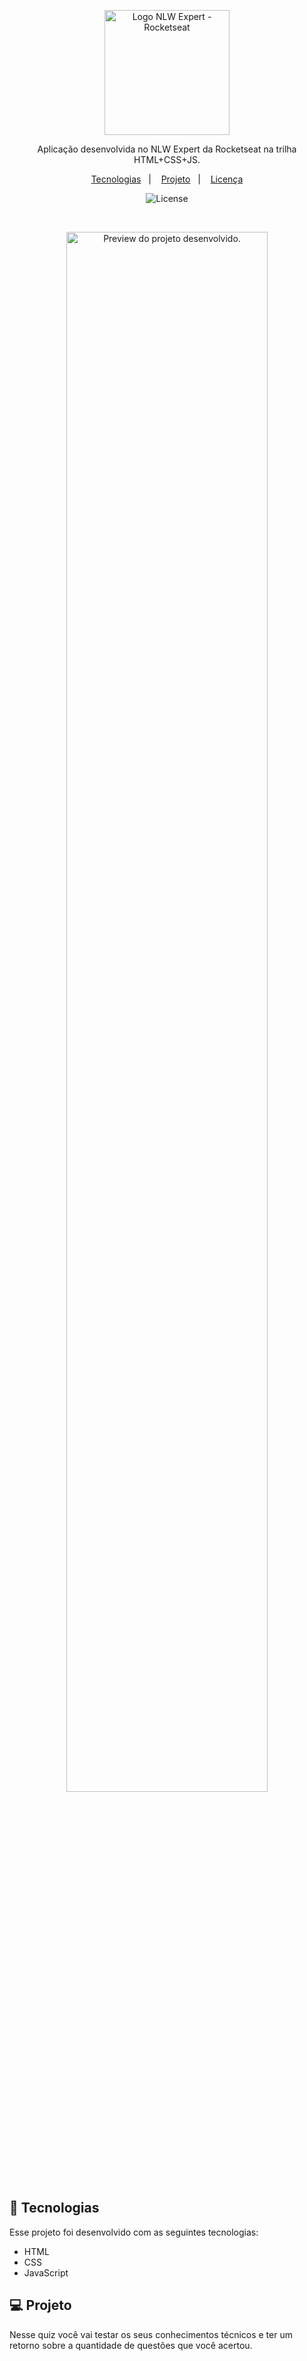 <p align="center">
  <img alt="Logo NLW Expert - Rocketseat" src="./logo.png" width="200px" />
</p>

<p align="center">
Aplicação desenvolvida no NLW Expert da Rocketseat na trilha HTML+CSS+JS.     
</p>

<p align="center">
  <a href="#-tecnologias">Tecnologias</a>&nbsp;&nbsp;&nbsp;|&nbsp;&nbsp;&nbsp;
  <a href="#-projeto">Projeto</a>&nbsp;&nbsp;&nbsp;|&nbsp;&nbsp;&nbsp; 
  <a href="#memo-licença">Licença</a>
</p>

<p align="center">
  <img alt="License" src="https://img.shields.io/static/v1?label=license&message=MIT&color=49AA26&labelColor=000000">
</p>

<br>

<p align="center">
  <img alt="Preview do projeto desenvolvido." src="./preview.png" width="80%">
</p>

## 🚀 Tecnologias

Esse projeto foi desenvolvido com as seguintes tecnologias:

- HTML
- CSS
- JavaScript


## 💻 Projeto

Nesse quiz você vai testar os seus conhecimentos técnicos e ter um retorno sobre a quantidade de questões que você acertou.




